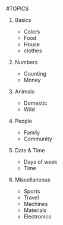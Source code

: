 #TOPICS

1. Basics
    - Colors
    - Food
    - House
    - clothes

2. Numbers
    - Counting
    - Money

3. Animals
    - Domestic
    - Wild

4. People
    - Family
    - Community

5. Date & Time
    - Days of week
    - Time

6. Miscellaneous
    - Sports
    - Travel
    - Machines
    - Materials
    - Electronics